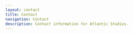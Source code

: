 ```yaml
---
layout: contact
title: Contact
navigation: Contact
description: Contact information for Atlantic Studios.
---
```

